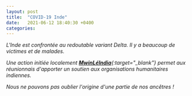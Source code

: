 ```yaml
---
layout: post
title:  "COVID-19 Inde"
date:   2021-06-12 18:40:30 +0400
categories: 
---
```


*L'Inde est confrontée au redoutable variant Delta. Il y a beaucoup de victimes et de malades.*

*Une action initiée localement [**MwinLéIndia**](https://mwinleindia.re/){:target="_blank"} permet aux réunionnais d'apporter un soutien aux organisations humanitaires indiennes.*

*Nous ne pouvons pas oublier l'origine d'une partie de nos ancêtres !*